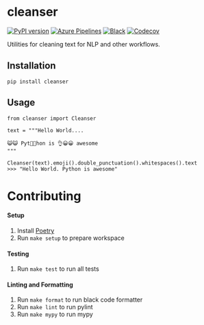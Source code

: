 # cleanser

<p>
  <a href="https://badge.fury.io/py/cleanser"><img src="https://badge.fury.io/py/cleanser.svg" alt="PyPI version"></a>
  <a href="https://mholtzscher.visualstudio.com/cleanser/_build"><img src="https://mholtzscher.visualstudio.com/cleanser/_apis/build/status/cleanser-CI?branchName=master" alt="Azure Pipelines"></a>
  <a href="https://github.com/mholtzscher/cleanser"><img src="https://img.shields.io/badge/code%20style-black-000000.svg" alt="Black"></a>
  <a href="https://codecov.io/gh/mholtzscher/cleanser">
  <img src="https://codecov.io/gh/mholtzscher/cleanser/branch/master/graph/badge.svg" alt="Codecov"/></a>
</p>

Utilities for cleaning text for NLP and other workflows.
 
## Installation

```
pip install cleanser
```

## Usage
```
from cleanser import Cleanser

text = """Hello World....

😺😺 Pyt🦃🐉hon is 👌😀😀 awesome  
"""

Cleanser(text).emoji().double_punctuation().whitespaces().text
>>> "Hello World. Python is awesome"
```

# Contributing

#### Setup
1. Install [Poetry](https://poetry.eustace.io/)
1. Run `make setup` to prepare workspace

#### Testing
1. Run `make test` to run all tests

#### Linting and Formatting
1. Run `make format` to run black code formatter
1. Run `make lint` to run pylint
1. Run `make mypy` to run mypy
